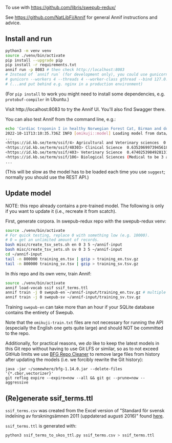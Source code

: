 To use with https://github.com/libris/swepub-redux/

See https://github.com/NatLibFi/Annif for general Annif instructions and advice.

## Install and run

```bash
python3 -m venv venv
source ./venv/bin/activate
pip install --upgrade pip
pip install -r requirements.txt
annif run -p 8083 # then check http://localhost:8083
# Instead of `annif run` (for development only), you could use gunicorn, e.g.:
# gunicorn --workers 4 --threads 4 --worker-class gthread --bind 127.0.0.1:8083 "annif:create_app()"
# (...and put behind e.g. nginx in a production environment)
```

(For `pip install` to work you might need to install some dependencies, e.g. `protobuf-compiler` in Ubuntu.)

Visit http://localhost:8083 to try the Annif UI. You'll also find Swagger there.

You can also test Annif from the command line, e.g.:

```bash
echo 'Cardiac troponin I in healthy Norwegian Forest Cat, Birman and domestic shorthair cats, and in cats with hypertrophic cardiomyopathy' | annif suggest swepub-en
2022-10-11T13:10:35.736Z INFO [omikuji::model] Loading model from data/projects/swepub-en/omikuji-model...
...
<https://id.kb.se/term/ssif/4> Agricultural and Veterinary sciences  0.8900570869445801
<https://id.kb.se/term/ssif/40303> Clinical Science  0.6352069973945618
<https://id.kb.se/term/ssif/403> Veterinary Science  0.4740253984928131
<https://id.kb.se/term/ssif/106> Biological Sciences (Medical to be 3 and Agricultural to be 4) 0.17030012607574463
...
```

(This will be slow as the model has to be loaded each time you use `suggest`; normally you should use the REST API.)

## Update model

NOTE: this repo already contains a pre-trained model. The following is only if you want to update it (i.e., recreate
it from scatch).

First, generate corpora. In swepub-redux repo with the swepub-redux venv:

```bash
source ./venv/bin/activate
# For quick testing, replace 0 with something low (e.g. 10000).
# 0 = get an unlimited amount of records.
bash misc/create_tsv_sets.sh en 0 3 5 ~/annif-input
bash misc/create_tsv_sets.sh sv 0 3 5 ~/annif-input
cd ~/annif-input
tail -n 800000 training_en.tsv | gzip > training_en.tsv.gz
tail -n 800000 training_sv.tsv | gzip > training_sv.tsv.gz
```

In _this_ repo and its own venv, train Annif:

```bash
source ./venv/bin/activate
annif load-vocab ssif ssif_terms.ttl
annif train -j 0 swepub-en ~/annif-input/training_en.tsv.gz # multiple (and non-gz) files also OK
annif train -j 0 swepub-sv ~/annif-input/training_sv.tsv.gz
```

Training `swepub-en` can take more than an hour if your SQLite database contains
the entirety of Swepub.

Note that the `omikuji-train.txt` files are not necessary for running the API
(especially the English one gets quite large) and should NOT be committed to the repo.

Additionally, for practical reasons, we _do_ like to keep the latest models in this Git repo without having to use
Git LFS or similar, so as to not exceed GitHub limits we use [BFG Repo Cleaner](https://rtyley.github.io/bfg-repo-cleaner/)
to remove large files from history after updating the models (i.e. we forcibly rewrite the Git history):

```
java -jar ~/somewhere/bfg-1.14.0.jar --delete-files '{*.cbor,vectorizer}'
git reflog expire --expire=now --all && git gc --prune=now --aggressive
```

## (Re)generate ssif_terms.ttl
`ssif_terms.csv` was created from the Excel version of "Standard för svensk indelning av forskningsämnen 2011 (uppdaterad augusti 2016)"
found [here](https://web.archive.org/web/20230201060649/https://www.uka.se/statistik--analys/information-om-statistiken/amneslistor-och-huvudomraden/2017-02-14-forskningsamnen.html).

`ssif_terms.ttl` is generated with:

```bash
python3 ssif_terms_to_skos_ttl.py ssif_terms.csv > ssif_terms.ttl
````
